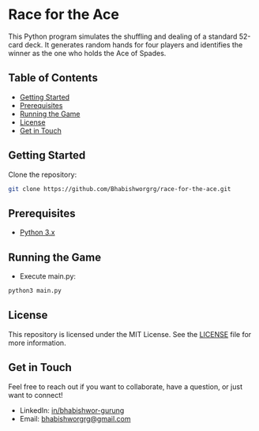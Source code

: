 # Race for the Ace
This Python program simulates the shuffling and dealing of a standard 52-card deck. It generates random hands for four players and identifies the winner as the one who holds the Ace of Spades.


## Table of Contents
- [Getting Started](#getting-started)
- [Prerequisites](#prerequisites)
- [Running the Game](#running-the-game)
- [License](#license)
- [Get in Touch](#get-in-touch)


## Getting Started
Clone the repository:
```bash
git clone https://github.com/Bhabishworgrg/race-for-the-ace.git
```


## Prerequisites
- [Python 3.x](https://www.python.org/downloads/)


## Running the Game
- Execute main.py:
```bash
python3 main.py
```


## License
This repository is licensed under the MIT License. See the [LICENSE](LICENSE) file for more information.


## Get in Touch
Feel free to reach out if you want to collaborate, have a question, or just want to connect!
- LinkedIn: [in/bhabishwor-gurung](https://www.linkedin.com/in/bhabishwor-gurung/)
- Email: [bhabishworgrg@gmail.com](mailto:bhabishworgrg@gmail.com)
